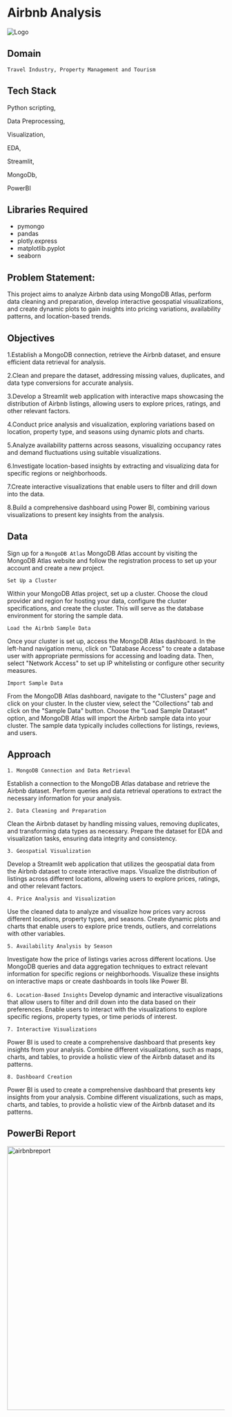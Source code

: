
# Airbnb Analysis



![Logo](https://www.digital.ink/wp-content/uploads/airbnb_logo_detail.jpg)



## Domain



```http
Travel Industry, Property Management and Tourism 
```




## Tech Stack



 Python scripting, 

Data Preprocessing,

 Visualization,


EDA, 

Streamlit, 

MongoDb, 

PowerBI 

## Libraries Required

- pymongo
- pandas
- plotly.express
- matplotlib.pyplot
- seaborn

## Problem Statement:

This project aims to analyze Airbnb data using MongoDB Atlas, perform data cleaning and preparation, develop interactive geospatial visualizations, and create dynamic plots to gain insights into pricing variations, availability patterns, and location-based trends.
## Objectives

1.Establish a MongoDB connection, retrieve the Airbnb dataset, and ensure efficient data retrieval for analysis.

2.Clean and prepare the dataset, addressing missing values, duplicates, and data type conversions for accurate analysis.

3.Develop a Streamlit web application with interactive maps showcasing the distribution of Airbnb listings, allowing users to explore prices, ratings, and other relevant factors.

4.Conduct price analysis and visualization, exploring variations based on location, property type, and seasons using dynamic plots and charts.

5.Analyze availability patterns across seasons, visualizing occupancy rates and demand fluctuations using suitable visualizations.

6.Investigate location-based insights by extracting and visualizing data for specific regions or neighborhoods.

7.Create interactive visualizations that enable users to filter and drill down into the data.

8.Build a comprehensive dashboard using  Power BI, combining various visualizations to present key insights from the analysis.
## Data

Sign up for a `MongoDB Atlas` MongoDB Atlas account by visiting the MongoDB Atlas website and follow the registration process to set up your account and create a new project.


`Set Up a Cluster` 

Within your MongoDB Atlas project, set up a cluster. Choose the cloud provider and region for hosting your data, configure the cluster specifications, and create the cluster. This will serve as the database environment for storing the sample data.

`Load the Airbnb Sample Data` 

Once your cluster is set up, access the MongoDB Atlas dashboard. In the left-hand navigation menu, click on "Database Access" to create a database user with appropriate permissions for accessing and loading data. Then, select "Network Access" to set up IP whitelisting or configure other security measures.

`Import Sample Data` 

From the MongoDB Atlas dashboard, navigate to the "Clusters" page and click on your cluster. In the cluster view, select the "Collections" tab and click on the "Sample Data" button. Choose the "Load Sample Dataset" option, and MongoDB Atlas will import the Airbnb sample data into your cluster. The sample data typically includes collections for listings, reviews, and users.



## Approach


`1. MongoDB Connection and Data Retrieval`

Establish a connection to the MongoDB Atlas database and retrieve the Airbnb dataset. Perform queries and data retrieval operations to extract the necessary information for your analysis.


`2. Data Cleaning and Preparation`

Clean the Airbnb dataset by handling missing values, removing duplicates, and transforming data types as necessary. Prepare the dataset for EDA and visualization tasks, ensuring data integrity and consistency.


`3. Geospatial Visualization`

Develop a Streamlit web application that utilizes the geospatial data from the Airbnb dataset to create interactive maps. Visualize the distribution of listings across different locations, allowing users to explore prices, ratings, and other relevant factors.

`4. Price Analysis and Visualization`

Use the cleaned data to analyze and visualize how prices vary across different locations, property types, and seasons. Create dynamic plots and charts that enable users to explore price trends, outliers, and correlations with other variables.



`5. Availability Analysis by Season`

Investigate how the price of listings varies across different locations. Use MongoDB queries and data aggregation techniques to extract relevant information for specific regions or neighborhoods. Visualize these insights on interactive maps or create dashboards in tools like  Power BI.


`6. Location-Based Insights`
Develop dynamic and interactive visualizations that allow users to filter and drill down into the data based on their preferences. Enable users to interact with the visualizations to explore specific regions, property types, or time periods of interest.


`7. Interactive Visualizations`

 Power BI is used to create a comprehensive dashboard that presents key insights from your analysis. Combine different visualizations, such as maps, charts, and tables, to provide a holistic view of the Airbnb dataset and its patterns.


`8. Dashboard Creation`

 Power BI is used to create a comprehensive dashboard that presents key insights from your analysis. Combine different visualizations, such as maps, charts, and tables, to provide a holistic view of the Airbnb dataset and its patterns.

## PowerBi Report

<img width="610" alt="airbnbreport" src="https://github.com/Janani-m06/Airbnb/assets/156600141/bcdb3401-084e-42f1-a20b-63038910acbc">



